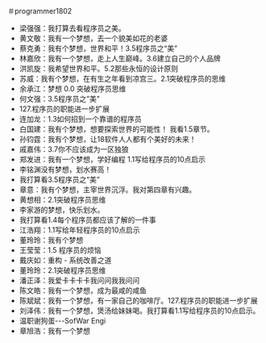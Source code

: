 ＃programmer1802
- 梁强强：我打算去看程序员之美。
- 黄文敬：我有一个梦想，去一个貌美如花的老婆
- 蔡克勇：我有个梦想，世界和平！3.5程序员之“美”
- 林嘉欣：我有一个梦想，走上人生巅峰。3.6建立自己的个人品牌
- 洪凯旋：我希望世界和平。5.2那些永恒的设计原则
- 苏威：我有个梦想，在有生之年看到凉宫三。2.1突破程序员的思维
- 余承江：梦想 0.0 突破程序员思维
- 何文强：3.5程序员之”美"
- 127.程序员的职能进一步扩展
- 连加龙：1.3如何招到一个靠谱的程序员
- 白国建：我有个梦想，想要探索世界的可能性！ 我看1.5章节。
- 孙钧霆：我有个梦想，让18软件人人都有个美好的未来！
- 戚嘉伟：3.7你不应该成为一区独狼
- 郑发进：我有一个梦想，学好编程 1.1写给程序员的10点启示
- 李铭渊没有梦想，划水赛高！
- 我打算看3.5程序员之“美”
- 章意：我有个梦想，主宰世界沉浮。我对第四章有兴趣。
- 黄想相：2.1突破程序员思维
- 李家游的梦想，快乐划水。
- 我打算看1.4每个程序员都应该了解的一件事
- 江浩翔：1.1写给年轻程序员的10点启示
- 董玲玲：我有个梦想
- 王莹莹：1.5 程序员的烦恼
- 戴庆如：重构 - 系统改善之道
- 董玲玲：2.1突破程序员思维
- 潘正泽：我爱卡卡卡卡我问问我我问问
- 陈文皓：我有一个梦想，成为最咸的咸鱼
- 陈斌斌：我有一个梦想，有一家自己的咖啡厅。127.程序员的职能进一步扩展
- 刘泽伟：我有一个梦想，煲汤给妹妹喝。我打算看1.1写给程序员的10点启示。
- 温职谢狗蛋---SofWar Engi
- 章旭浩：我有一个梦想  

